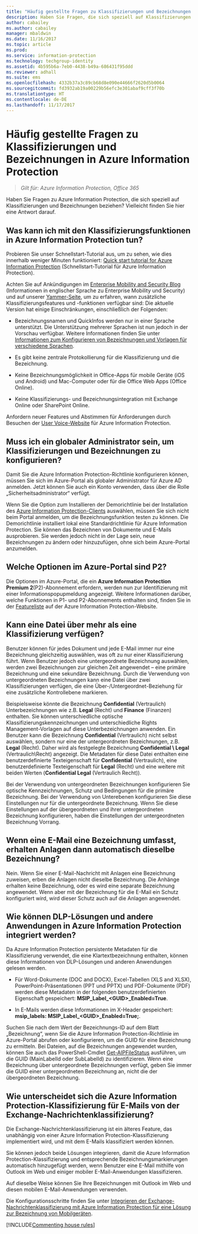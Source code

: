 ```yaml
---
title: "Häufig gestellte Fragen zu Klassifizierungen und Bezeichnungen – AIP"
description: Haben Sie Fragen, die sich speziell auf Klassifizierungen und Bezeichnungen bei Azure Information Protection beziehen? Vielleicht finden Sie hier eine Antwort darauf.
author: cabailey
ms.author: cabailey
manager: mbaldwin
ms.date: 11/16/2017
ms.topic: article
ms.prod: 
ms.service: information-protection
ms.technology: techgroup-identity
ms.assetid: 4b595b6a-7eb0-4438-b49a-686431f95ddd
ms.reviewer: adhall
ms.suite: ems
ms.openlocfilehash: 4332b37a3c89cb68d8e090e44666f2620d5b0064
ms.sourcegitcommit: fd3932ab19a00229b56efc3e301abaf9cff3f70b
ms.translationtype: HT
ms.contentlocale: de-DE
ms.lasthandoff: 11/17/2017
---
```

# <a name="frequently-asked-questions-about-classification-and-labeling-in-azure-information-protection"></a>Häufig gestellte Fragen zu Klassifizierungen und Bezeichnungen in Azure Information Protection

>*Gilt für: Azure Information Protection, Office 365*

Haben Sie Fragen zu Azure Information Protection, die sich speziell auf Klassifizierungen und Bezeichnungen beziehen?  Vielleicht finden Sie hier eine Antwort darauf. 

## <a name="what-can-i-do-with-the-classification-capabilities-in-azure-information-protection"></a>Was kann ich mit den Klassifizierungsfunktionen in Azure Information Protection tun?

Probieren Sie unser Schnellstart-Tutorial aus, um zu sehen, wie dies innerhalb weniger Minuten funktioniert: [Quick start tutorial for Azure Information Protection](infoprotect-quick-start-tutorial.md) (Schnellstart-Tutorial für Azure Information Protection).

Achten Sie auf Ankündigungen im [Enterprise Mobility and Security Blog](https://blogs.technet.microsoft.com/enterprisemobility/?product=azure-information-protection) (Informationen in englischer Sprache zu Enterprise Mobility und Security) und auf unserer [Yammer-Seite](https://www.yammer.com/askipteam/#/threads/inGroup?type=in_group&feedId=8652489&view=all), um zu erfahren, wann zusätzliche Klassifizierungsfeatures und -funktionen verfügbar sind: Die aktuelle Version hat einige Einschränkungen, einschließlich der Folgenden:

- Bezeichnungsnamen und QuickInfos werden nur in einer Sprache unterstützt. Die Unterstützung mehrerer Sprachen ist nun jedoch in der Vorschau verfügbar. Weitere Informationen finden Sie unter [Informationen zum Konfigurieren von Bezeichnungen und Vorlagen für verschiedene Sprachen](../deploy-use/configure-policy-languages.md).

- Es gibt keine zentrale Protokollierung für die Klassifizierung und die Bezeichnung.

- Keine Bezeichnungsmöglichkeit in Office-Apps für mobile Geräte (iOS und Android) und Mac-Computer oder für die Office Web Apps (Office Online).

- Keine Klassifizierungs- und Bezeichnungsintegration mit Exchange Online oder SharePoint Online.

Anfordern neuer Features und Abstimmen für Anforderungen durch Besuchen der [User Voice-Website](https://msip.uservoice.com/) für Azure Information Protection.

## <a name="do-i-need-to-be-a-global-admin-to-configure-classification-and-labels"></a>Muss ich ein globaler Administrator sein, um Klassifizierungen und Bezeichnungen zu konfigurieren?

Damit Sie die Azure Information Protection-Richtlinie konfigurieren können, müssen Sie sich im Azure-Portal als globaler Administrator für Azure AD anmelden. Jetzt können Sie auch ein Konto verwenden, dass über die Rolle „Sicherheitsadministrator“ verfügt.

Wenn Sie die Option zum Installieren der Demorichtlinie bei der Installation des [Azure Information Protection-Clients](https://www.microsoft.com/en-us/download/details.aspx?id=53018) auswählen, müssen Sie sich nicht beim Portal anmelden, um die Bezeichnungsfunktion testen zu können. Die Demorichtlinie installiert lokal eine Standardrichtlinie für Azure Information Protection. Sie können das Bezeichnen von Dokumente und E-Mails ausprobieren. Sie werden jedoch nicht in der Lage sein, neue Bezeichnungen zu ändern oder hinzuzufügen, ohne sich beim Azure-Portal anzumelden. 

## <a name="which-options-in-the-azure-portal-are-p2"></a>Welche Optionen im Azure-Portal sind P2?

Die Optionen im Azure-Portal, die ein **Azure Information Protection Premium 2**(P2)-Abonnement erfordern, werden nun zur Identifizierung mit einer Informationspopupmeldung angezeigt. Weitere Informationen darüber, welche Funktionen in P1- und P2-Abonnements enthalten sind, finden Sie in der [Featureliste](https://www.microsoft.com/cloud-platform/azure-information-protection-features) auf der Azure Information Protection-Website.

## <a name="can-a-file-have-more-than-one-classification"></a>Kann eine Datei über mehr als eine Klassifizierung verfügen?

Benutzer können für jedes Dokument und jede E-Mail immer nur eine Bezeichnung gleichzeitig auswählen, was oft zu nur einer Klassifizierung führt. Wenn Benutzer jedoch eine untergeordnete Bezeichnung auswählen, werden zwei Bezeichnungen zur gleichen Zeit angewendet – eine primäre Bezeichnung und eine sekundäre Bezeichnung. Durch die Verwendung von untergeordneten Bezeichnungen kann eine Datei über zwei Klassifizierungen verfügen, die eine Über-/Untergeordnet-Beziehung für eine zusätzliche Kontrollebene markieren.

Beispielsweise könnte die Bezeichnung **Confidential** (Vertraulich) Unterbezeichnungen wie z.B. **Legal** (Recht) und **Finance** (Finanzen) enthalten. Sie können unterschiedliche optische Klassifizierungskennzeichnungen und unterschiedliche Rights Management-Vorlagen auf diese Unterbezeichnungen anwenden. Ein Benutzer kann die Bezeichnung **Confidential** (Vertraulich) nicht selbst auswählen, sondern nur eine der untergeordneten Bezeichnungen, z.B. **Legal** (Recht). Daher wird als festgelegte Bezeichnung **Confidential \ Legal** (Vertraulich\Recht) angezeigt. Die Metadaten für diese Datei enthalten eine benutzerdefinierte Texteigenschaft für **Confidential** (Vertraulich), eine benutzerdefinierte Texteigenschaft für **Legal** (Recht) und eine weitere mit beiden Werten (**Confidential Legal** (Vertraulich Recht)). 

Bei der Verwendung von untergeordneten Bezeichnungen konfigurieren Sie optische Kennzeichnungen, Schutz und Bedingungen für die primäre Bezeichnung. Bei der Verwendung von Unterebenen konfigurieren Sie diese Einstellungen nur für die untergeordnete Bezeichnung. Wenn Sie diese Einstellungen auf der übergeordneten und ihrer untergeordneten Bezeichnung konfigurieren, haben die Einstellungen der untergeordneten Bezeichnung Vorrang.

## <a name="when-an-email-is-labeled-do-any-attachments-automatically-get-the-same-labeling"></a>Wenn eine E-Mail eine Bezeichnung umfasst, erhalten Anlagen dann automatisch dieselbe Bezeichnung?

Nein. Wenn Sie einer E-Mail-Nachricht mit Anlagen eine Bezeichnung zuweisen, erben die Anlagen nicht dieselbe Bezeichnung. Die Anhänge erhalten keine Bezeichnung, oder es wird eine separate Bezeichnung angewendet. Wenn aber mit der Bezeichnung für die E-Mail ein Schutz konfiguriert wird, wird dieser Schutz auch auf die Anlagen angewendet.

## <a name="how-can-dlp-solutions-and-other-applications-integrate-with-azure-information-protection"></a>Wie können DLP-Lösungen und andere Anwendungen in Azure Information Protection integriert werden?

Da Azure Information Protection persistente Metadaten für die Klassifizierung verwendet, die eine Klartextbezeichnung enthalten, können diese Informationen von DLP-Lösungen und anderen Anwendungen gelesen werden. 

- Für Word-Dokumente (DOC and DOCX), Excel-Tabellen (XLS and XLSX), PowerPoint-Präsentationen (PPT und PPTX) und PDF-Dokumente (PDF) werden diese Metadaten in der folgenden benutzerdefinierten Eigenschaft gespeichert: **MSIP_Label_\<GUID>_Enabled=True**.  

- In E-Mails werden diese Informationen im X-Header gespeichert: **msip_labels: MSIP_Label_\<GUID>_Enabled=True;**.  

Suchen Sie nach dem Wert der Bezeichnungs-ID auf dem Blatt „Bezeichnung“, wenn Sie die Azure Information Protection-Richtlinie im Azure-Portal abrufen oder konfigurieren, um die GUID für eine Bezeichnung zu ermitteln. Bei Dateien, auf die Bezeichnungen angewendet wurden, können Sie auch das PowerShell-Cmdlet [Get-AIPFileStatus](/powershell/module/azureinformationprotection/get-aipfilestatus) ausführen, um die GUID (MainLabelId oder SubLabelId) zu identifizieren. Wenn eine Bezeichnung über untergeordnete Bezeichnungen verfügt, geben Sie immer die GUID einer untergeordneten Bezeichnung an, nicht die der übergeordneten Bezeichnung.

## <a name="how-is-azure-information-protection-classification-for-emails-different-from-exchange-message-classification"></a>Wie unterscheidet sich die Azure Information Protection-Klassifizierung für E-Mails von der Exchange-Nachrichtenklassifizierung?

Die Exchange-Nachrichtenklassifizierung ist ein älteres Feature, das unabhängig von einer Azure Information Protection-Klassifizierung implementiert wird, und mit dem E-Mails klassifiziert werden können. 

Sie können jedoch beide Lösungen integrieren, damit die Azure Information Protection-Klassifizierung und entsprechende Bezeichnungsmarkierungen automatisch hinzugefügt werden, wenn Benutzer eine E-Mail mithilfe von Outlook im Web und einiger mobiler E-Mail-Anwendungen klassifizieren. 

Auf dieselbe Weise können Sie Ihre Bezeichnungen mit Outlook im Web und diesen mobilen E-Mail-Anwendungen verwenden.

Die Konfigurationsschritte finden Sie unter [Integrieren der Exchange-Nachrichtenklassifizierung mit Azure Information Protection für eine Lösung zur Bezeichnung von Mobilgeräten](../rms-client/client-admin-guide-customizations.md#integration-with-exchange-message-classification-for-a-mobile-device-labeling-solution). 



[!INCLUDE[Commenting house rules](../includes/houserules.md)]
